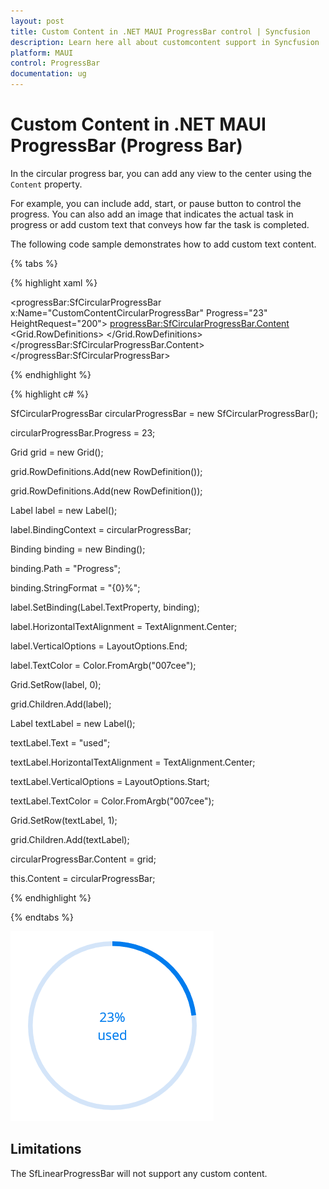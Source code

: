 ```yaml
---
layout: post
title: Custom Content in .NET MAUI ProgressBar control | Syncfusion
description: Learn here all about customcontent support in Syncfusion .NET MAUI ProgressBar control, its elements and more.
platform: MAUI
control: ProgressBar
documentation: ug
---
```


# Custom Content in .NET MAUI ProgressBar (Progress Bar)

In the circular progress bar, you can add any view to the center using the `Content` property. 

For example, you can include add, start, or pause button to control the progress. You can also add an image that indicates the actual task in progress or add custom text that conveys how far the task is completed. 

The following code sample demonstrates how to add custom text content.

{% tabs %} 

{% highlight xaml %}

<progressBar:SfCircularProgressBar x:Name="CustomContentCircularProgressBar" 
                                   Progress="23"
                                   HeightRequest="200">
    <progressBar:SfCircularProgressBar.Content>
        <Grid>
            <Grid.RowDefinitions>
                <RowDefinition />
                <RowDefinition />
            </Grid.RowDefinitions>
            <Label TextColor="#007cee"  
                   Text="{Binding Source={x:Reference CustomContentCircularProgressBar},Path=Progress,StringFormat='{0}%'}"
                   HorizontalTextAlignment="Center" 
                   VerticalTextAlignment="End">
            </Label>
            <Label Grid.Row="1" 
                   TextColor="#007cee" 
                   Text="used" 
                   VerticalOptions="Start" 
                   HorizontalTextAlignment="Center" 
                   VerticalTextAlignment="Start">
            </Label>
        </Grid>
    </progressBar:SfCircularProgressBar.Content>
</progressBar:SfCircularProgressBar>

{% endhighlight %}

{% highlight c# %}

SfCircularProgressBar circularProgressBar = new SfCircularProgressBar();

circularProgressBar.Progress = 23;

Grid grid = new Grid();

grid.RowDefinitions.Add(new RowDefinition());

grid.RowDefinitions.Add(new RowDefinition());

Label label = new Label();

label.BindingContext = circularProgressBar;

Binding binding = new Binding();

binding.Path = "Progress";

binding.StringFormat = "{0}%";

label.SetBinding(Label.TextProperty, binding);

label.HorizontalTextAlignment = TextAlignment.Center;

label.VerticalOptions = LayoutOptions.End;

label.TextColor = Color.FromArgb("007cee");

Grid.SetRow(label, 0);

grid.Children.Add(label);

Label textLabel = new Label();

textLabel.Text = "used";

textLabel.HorizontalTextAlignment = TextAlignment.Center;

textLabel.VerticalOptions = LayoutOptions.Start;

textLabel.TextColor = Color.FromArgb("007cee");

Grid.SetRow(textLabel, 1);

grid.Children.Add(textLabel);

circularProgressBar.Content = grid;

this.Content = circularProgressBar;

{% endhighlight %}

{% endtabs %} 

![.NET MAUI Circular Progress Bar with Custom content](images/Custom_Content/Content.png)

## Limitations

The SfLinearProgressBar will not support any custom content.